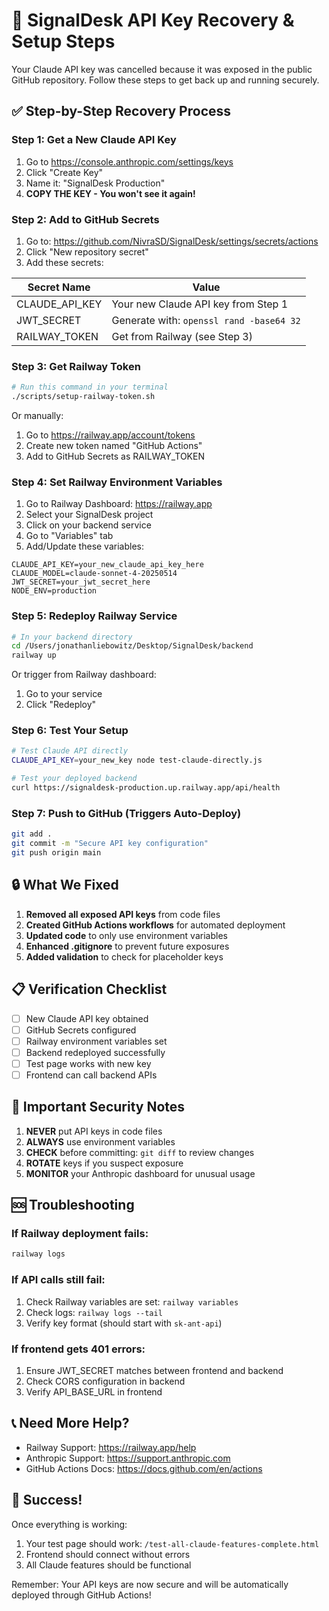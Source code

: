 # 🔑 SignalDesk API Key Recovery & Setup Steps

Your Claude API key was cancelled because it was exposed in the public GitHub repository. Follow these steps to get back up and running securely.

## ✅ Step-by-Step Recovery Process

### Step 1: Get a New Claude API Key
1. Go to https://console.anthropic.com/settings/keys
2. Click "Create Key"
3. Name it: "SignalDesk Production"
4. **COPY THE KEY - You won't see it again!**

### Step 2: Add to GitHub Secrets
1. Go to: https://github.com/NivraSD/SignalDesk/settings/secrets/actions
2. Click "New repository secret"
3. Add these secrets:

| Secret Name | Value |
|------------|-------|
| CLAUDE_API_KEY | Your new Claude API key from Step 1 |
| JWT_SECRET | Generate with: `openssl rand -base64 32` |
| RAILWAY_TOKEN | Get from Railway (see Step 3) |

### Step 3: Get Railway Token
```bash
# Run this command in your terminal
./scripts/setup-railway-token.sh
```
Or manually:
1. Go to https://railway.app/account/tokens
2. Create new token named "GitHub Actions"
3. Add to GitHub Secrets as RAILWAY_TOKEN

### Step 4: Set Railway Environment Variables
1. Go to Railway Dashboard: https://railway.app
2. Select your SignalDesk project
3. Click on your backend service
4. Go to "Variables" tab
5. Add/Update these variables:

```
CLAUDE_API_KEY=your_new_claude_api_key_here
CLAUDE_MODEL=claude-sonnet-4-20250514
JWT_SECRET=your_jwt_secret_here
NODE_ENV=production
```

### Step 5: Redeploy Railway Service
```bash
# In your backend directory
cd /Users/jonathanliebowitz/Desktop/SignalDesk/backend
railway up
```

Or trigger from Railway dashboard:
1. Go to your service
2. Click "Redeploy"

### Step 6: Test Your Setup
```bash
# Test Claude API directly
CLAUDE_API_KEY=your_new_key node test-claude-directly.js

# Test your deployed backend
curl https://signaldesk-production.up.railway.app/api/health
```

### Step 7: Push to GitHub (Triggers Auto-Deploy)
```bash
git add .
git commit -m "Secure API key configuration"
git push origin main
```

## 🔒 What We Fixed

1. **Removed all exposed API keys** from code files
2. **Created GitHub Actions workflows** for automated deployment
3. **Updated code** to only use environment variables
4. **Enhanced .gitignore** to prevent future exposures
5. **Added validation** to check for placeholder keys

## 📋 Verification Checklist

- [ ] New Claude API key obtained
- [ ] GitHub Secrets configured
- [ ] Railway environment variables set
- [ ] Backend redeployed successfully
- [ ] Test page works with new key
- [ ] Frontend can call backend APIs

## 🚨 Important Security Notes

1. **NEVER** put API keys in code files
2. **ALWAYS** use environment variables
3. **CHECK** before committing: `git diff` to review changes
4. **ROTATE** keys if you suspect exposure
5. **MONITOR** your Anthropic dashboard for unusual usage

## 🆘 Troubleshooting

### If Railway deployment fails:
```bash
railway logs
```

### If API calls still fail:
1. Check Railway variables are set: `railway variables`
2. Check logs: `railway logs --tail`
3. Verify key format (should start with `sk-ant-api`)

### If frontend gets 401 errors:
1. Ensure JWT_SECRET matches between frontend and backend
2. Check CORS configuration in backend
3. Verify API_BASE_URL in frontend

## 📞 Need More Help?

- Railway Support: https://railway.app/help
- Anthropic Support: https://support.anthropic.com
- GitHub Actions Docs: https://docs.github.com/en/actions

## 🎉 Success!

Once everything is working:
1. Your test page should work: `/test-all-claude-features-complete.html`
2. Frontend should connect without errors
3. All Claude features should be functional

Remember: Your API keys are now secure and will be automatically deployed through GitHub Actions!